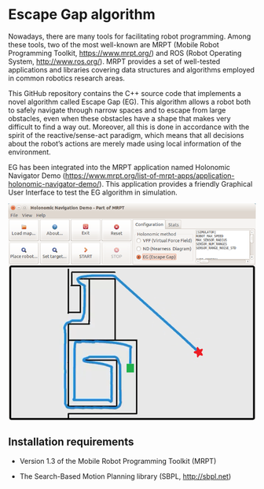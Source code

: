 # Escape Gap algorithm
Nowadays, there are many tools for facilitating robot programming. Among these tools, two of the most well-known are MRPT (Mobile Robot Programming Toolkit, https://www.mrpt.org/) and ROS (Robot Operating System, http://www.ros.org/). MRPT provides a set of well-tested applications and libraries covering data structures and algorithms employed in common robotics research areas.

This GitHub repository contains the C++ source code that implements a novel algorithm called Escape Gap (EG). This algorithm allows a robot both to safely navigate through narrow spaces and to escape from large obstacles, even when these obstacles have a shape that makes very difficult to find a way out. Moreover, all this is done in accordance with the spirit of the reactive/sense-act paradigm, which means that all decisions about the robot’s actions are merely made using local information of the environment.

EG has been integrated into the MRPT application named Holonomic Navigator Demo (https://www.mrpt.org/list-of-mrpt-apps/application-holonomic-navigator-demo/). This application provides a friendly Graphical User Interface to test the EG algorithm in simulation.

![The EG algorithm in action](./imgs/screenshot.png?raw=true "The EG algorithm successfully moves the robot from the green square to the red star")

## Installation requirements

* Version 1.3 of the Mobile Robot Programming Toolkit (MRPT)

* The Search-Based Motion Planning library (SBPL, http://sbpl.net)

